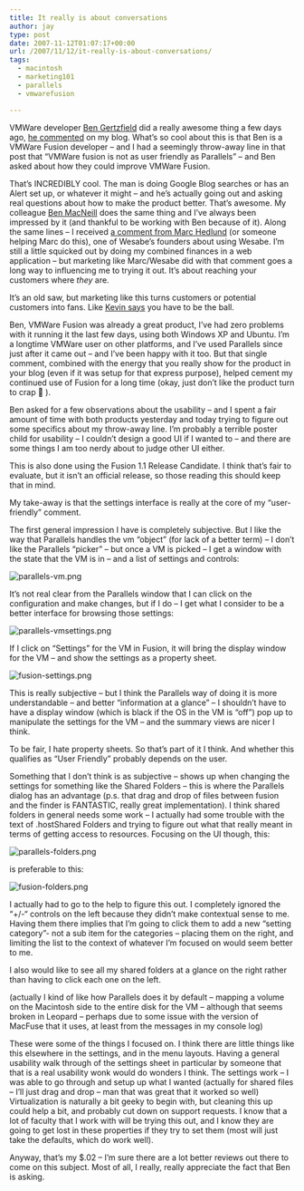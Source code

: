 ```yaml
---
title: It really is about conversations
author: jay
type: post
date: 2007-11-12T01:07:17+00:00
url: /2007/11/12/it-really-is-about-conversations/
tags:
  - macintosh
  - marketing101
  - parallels
  - vmwarefusion

---
```

VMWare developer [Ben Gertzfield][1] did a really awesome thing a few days ago, [he commented][2] on my blog. What’s so cool about this is that Ben is a VMWare Fusion developer &#8211; and I had a seemingly throw-away line in that post that “VMWare fusion is not as user friendly as Parallels” &#8211; and Ben asked about how they could improve VMWare Fusion.

That’s INCREDIBLY cool. The man is doing Google Blog searches or has an Alert set up, or whatever it might &#8211; and he’s actually going out and asking real questions about how to make the product better. That’s awesome. My colleague [Ben MacNeill][3] does the same thing and I’ve always been impressed by it (and thankful to be working with Ben because of it). Along the same lines &#8211; I received [a comment from Marc Hedlund][4] (or someone helping Marc do this), one of Wesabe’s founders about using Wesabe. I’m still a little squicked out by doing my combined finances in a web application &#8211; but marketing like Marc/Wesabe did with that comment goes a long way to influencing me to trying it out. It’s about reaching your customers where _they_ are.

It’s an old saw, but marketing like this turns customers or potential customers into fans. Like [Kevin says][5] you have to be the ball.

Ben, VMWare Fusion was already a great product, I’ve had zero problems with it running it the last few days, using both Windows XP and Ubuntu. I’m a longtime VMWare user on other platforms, and I’ve used Parallels since just after it came out &#8211; and I’ve been happy with it too. But that single comment, combined with the energy that you really show for the product in your blog (even if it was setup for that express purpose), helped cement my continued use of Fusion for a long time (okay, just don’t like the product turn to crap 🙂 ).

Ben asked for a few observations about the usability &#8211; and I spent a fair amount of time with both products yesterday and today trying to figure out some specifics about my throw-away line. I’m probably a terrible poster child for usability &#8211; I couldn’t design a good UI if I wanted to &#8211; and there are some things I am too nerdy about to judge other UI either.

This is also done using the Fusion 1.1 Release Candidate. I think that’s fair to evaluate, but it isn’t an official release, so those reading this should keep that in mind.

My take-away is that the settings interface is really at the core of my “user-friendly” comment.

The first general impression I have is completely subjective. But I like the way that Parallels handles the vm “object” (for lack of a better term) &#8211; I don’t like the Parallels “picker” &#8211; but once a VM is picked &#8211; I get a window with the state that the VM is in &#8211; and a list of settings and controls:

![parallels-vm.png][6]

It’s not real clear from the Parallels window that I can click on the configuration and make changes, but if I do &#8211; I get what I consider to be a better interface for browsing those settings:

![parallels-vmsettings.png][7]

If I click on “Settings” for the VM in Fusion, it will bring the display window for the VM &#8211; and show the settings as a property sheet.

![fusion-settings.png][8]

This is really subjective &#8211; but I think the Parallels way of doing it is more understandable &#8211; and better “information at a glance” &#8211; I shouldn’t have to have a display window (which is black if the OS in the VM is “off”) pop up to manipulate the settings for the VM &#8211; and the summary views are nicer I think.

To be fair, I hate property sheets. So that’s part of it I think. And whether this qualifies as “User Friendly” probably depends on the user.

Something that I don’t think is as subjective &#8211; shows up when changing the settings for something like the Shared Folders &#8211; this is where the Parallels dialog has an advantage (p.s. that drag and drop of files between fusion and the finder is FANTASTIC, really great implementation). I think shared folders in general needs some work &#8211; I actually had some trouble with the text of .hostShared Folders and trying to figure out what that really meant in terms of getting access to resources. Focusing on the UI though, this:

![parallels-folders.png][9]

is preferable to this:

![fusion-folders.png][10]

I actually had to go to the help to figure this out. I completely ignored the “+/-“ controls on the left because they didn’t make contextual sense to me. Having them there implies that I’m going to click them to add a new “setting category”- not a sub item for the categories &#8211; placing them on the right, and limiting the list to the context of whatever I’m focused on would seem better to me.

I also would like to see all my shared folders at a glance on the right rather than having to click each one on the left.

(actually I kind of like how Parallels does it by default &#8211; mapping a volume on the Macintosh side to the entire disk for the VM &#8211; although that seems broken in Leopard &#8211; perhaps due to some issue with the version of MacFuse that it uses, at least from the messages in my console log)

These were some of the things I focused on. I think there are little things like this elsewhere in the settings, and in the menu layouts. Having a general usability walk through of the settings sheet in particular by someone that that is a real usability wonk would do wonders I think. The settings work &#8211; I was able to go through and setup up what I wanted (actually for shared files &#8211; I’ll just drag and drop &#8211; man that was great that it worked so well) Virtualization is naturally a bit geeky to begin with, but cleaning this up could help a bit, and probably cut down on support requests. I know that a lot of faculty that I work with will be trying this out, and I know they are going to get lost in these properties if they try to set them (most will just take the defaults, which do work well).

Anyway, that’s my $.02 &#8211; I’m sure there are a lot better reviews out there to come on this subject. Most of all, I really, really appreciate the fact that Ben is asking.

 [1]: http://infusion.vox.com/
 [2]: https://rambleon.org/2007/11/09/no-longer-waiting/#comment-34781
 [3]: http://www.trixietracker.com
 [4]: https://rambleon.org/2007/11/07/nice-upgrade/#comment-34771
 [5]: http://blog.k1v1n.com
 [6]: https://cdn.rambleon.org/migrate/2007/11/parallels-vm.png
 [7]: https://cdn.rambleon.org/migrate/2007/11/parallels-vmsettings.png
 [8]: https://cdn.rambleon.org/migrate/2007/11/fusion-settings.png
 [9]: https://cdn.rambleon.org/migrate/2007/11/parallels-folders.png
 [10]: https://cdn.rambleon.org/migrate/2007/11/fusion-folders.png